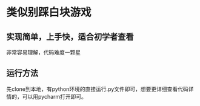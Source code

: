 # 类似别踩白块游戏
## 实现简单，上手快，适合初学者查看
非常容易理解，代码难度一颗星
## 运行方法
先clone到本地，有python环境的直接运行.py文件即可，想要更详细查看代码详情的，可以用pycharm打开即可。
